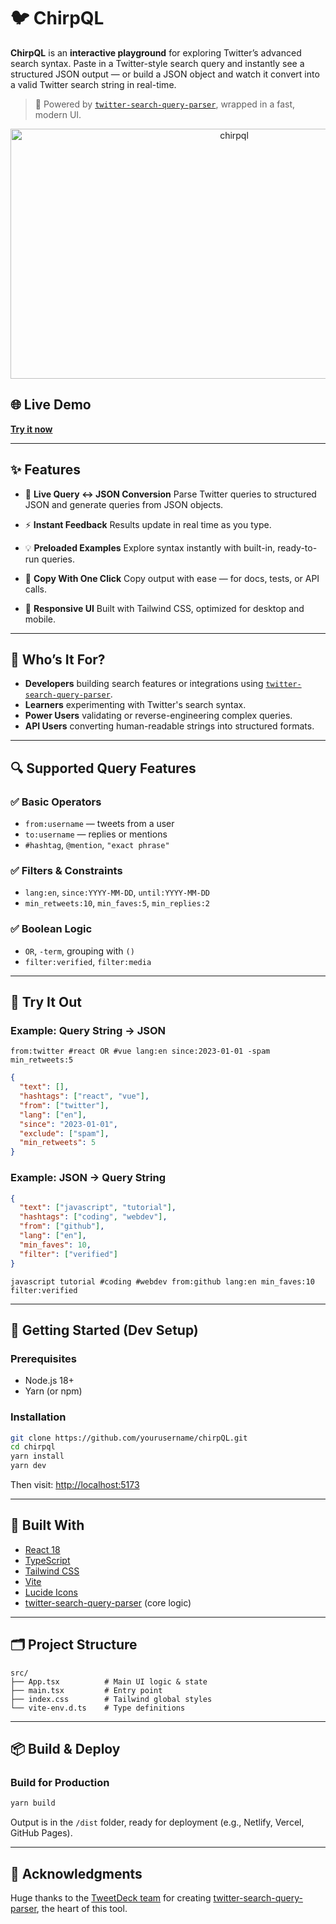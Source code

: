 # 🐦 ChirpQL

**ChirpQL** is an **interactive playground** for exploring Twitter’s advanced search syntax. Paste in a Twitter-style search query and instantly see a structured JSON output — or build a JSON object and watch it convert into a valid Twitter search string in real-time.

> 🔧 Powered by [`twitter-search-query-parser`](https://github.com/tweetdeck/twitter-search-query-parser), wrapped in a fast, modern UI.

<p align="center">
  <img width="700" height="400" alt="chirpql" src="https://github.com/user-attachments/assets/f913e387-065a-45b1-84fa-47c5eb281555" />
</p>

## 🌐 Live Demo
[**Try it now**](https://chirpql.pages.dev/)

---

## ✨ Features

* 🔄 **Live Query ↔ JSON Conversion**
  Parse Twitter queries to structured JSON and generate queries from JSON objects.

* ⚡ **Instant Feedback**
  Results update in real time as you type.

* 💡 **Preloaded Examples**
  Explore syntax instantly with built-in, ready-to-run queries.

* 🎯 **Copy With One Click**
  Copy output with ease — for docs, tests, or API calls.

* 📱 **Responsive UI**
  Built with Tailwind CSS, optimized for desktop and mobile.

---

## 🎯 Who’s It For?

* **Developers** building search features or integrations using [`twitter-search-query-parser`](https://github.com/tweetdeck/twitter-search-query-parser).
* **Learners** experimenting with Twitter's search syntax.
* **Power Users** validating or reverse-engineering complex queries.
* **API Users** converting human-readable strings into structured formats.

---

## 🔍 Supported Query Features

### ✅ Basic Operators

* `from:username` — tweets from a user
* `to:username` — replies or mentions
* `#hashtag`, `@mention`, `"exact phrase"`

### ✅ Filters & Constraints

* `lang:en`, `since:YYYY-MM-DD`, `until:YYYY-MM-DD`
* `min_retweets:10`, `min_faves:5`, `min_replies:2`

### ✅ Boolean Logic

* `OR`, `-term`, grouping with `()`
* `filter:verified`, `filter:media`

---

## 🧪 Try It Out

### Example: Query String → JSON

```
from:twitter #react OR #vue lang:en since:2023-01-01 -spam min_retweets:5
```

```json
{
  "text": [],
  "hashtags": ["react", "vue"],
  "from": ["twitter"],
  "lang": ["en"],
  "since": "2023-01-01",
  "exclude": ["spam"],
  "min_retweets": 5
}
```

### Example: JSON → Query String

```json
{
  "text": ["javascript", "tutorial"],
  "hashtags": ["coding", "webdev"],
  "from": ["github"],
  "lang": ["en"],
  "min_faves": 10,
  "filter": ["verified"]
}
```

```
javascript tutorial #coding #webdev from:github lang:en min_faves:10 filter:verified
```

---

## 🚀 Getting Started (Dev Setup)

### Prerequisites

* Node.js 18+
* Yarn (or npm)

### Installation

```bash
git clone https://github.com/yourusername/chirpQL.git
cd chirpql
yarn install
yarn dev
```

Then visit: [http://localhost:5173](http://localhost:5173)

---

## 🧱 Built With

* [React 18](https://reactjs.org/)
* [TypeScript](https://www.typescriptlang.org/)
* [Tailwind CSS](https://tailwindcss.com/)
* [Vite](https://vitejs.dev/)
* [Lucide Icons](https://lucide.dev/)
* [twitter-search-query-parser](https://github.com/tweetdeck/twitter-search-query-parser) (core logic)

---

## 🗂️ Project Structure

```
src/
├── App.tsx          # Main UI logic & state
├── main.tsx         # Entry point
├── index.css        # Tailwind global styles
└── vite-env.d.ts    # Type definitions
```

---

## 📦 Build & Deploy

### Build for Production

```bash
yarn build
```

Output is in the `/dist` folder, ready for deployment (e.g., Netlify, Vercel, GitHub Pages).

---

## 🙏 Acknowledgments

Huge thanks to the [TweetDeck team](https://github.com/tweetdeck) for creating [twitter-search-query-parser](https://github.com/tweetdeck/twitter-search-query-parser), the heart of this tool.

